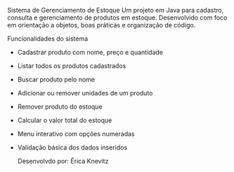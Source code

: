Sistema de Gerenciamento de Estoque
Um projeto em Java para cadastro, consulta e gerenciamento de produtos em estoque. Desenvolvido com foco em orientação a objetos, boas práticas e organização de código.

Funcionalidades do sistema
* Cadastrar produto com nome, preço e quantidade

* Listar todos os produtos cadastrados

* Buscar produto pelo nome

* Adicionar ou remover unidades de um produto

* Remover produto do estoque

* Calcular o valor total do estoque

* Menu interativo com opções numeradas

* Validação básica dos dados inseridos

  Desenvolvdo por: Érica Knevitz
